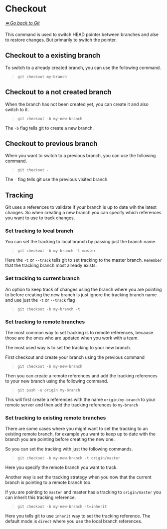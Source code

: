 # Checkout

*[:arrow_left: Go back to Git](./GIT.md)*

This command is used to switch HEAD pointer between branches and alse to restore changes. But primarily to switch the pointer.

## Checkout to a existing branch 

To switch to a already created branch, you can use the following command.

> `git checkout my-branch`

## Checkout to a not created branch

When the branch has not been created yet, you can create it and also switch to it.

> `git checkout -b my-new-branch`

The `-b` flag tells git to create a new branch.

## Checkout to previous branch

When you want to switch to a previous branch, you can use the following command.

> `git checkout -`

The `-` flag tells git use the previous visited branch.

## Tracking

Git uses a references to validate if your branch is up to date wih the latest changes.
So when creating a new branch you can specify which references you want to use to track changes.

### Set tracking to local branch

You can set the tracking to local branch by passing just the branch name.

> `git checkout -b my-branch -t master`

Here the `-t` or `--track` tells git to set tracking to the master branch.
`Remember` that the tracking branch most already exists.

### Set tracking to current branch

An option to keep track of changes using the branch where you are pointing to before creating the new branch is just ignore the tracking branch name and use just the `-t` or `--track`	flag

> `git checkout -b my-branch -t`

### Set tracking to remote branches

The most common way to set tracking is to remote references, because those are the ones who are updated when you work with a team.

The most used way is to set the tracking to your new branch.

First checkout and create your branch using the previous command

> `git checkout -b my-new-branch`

Then you can create a remote references and add the tracking references to your new branch using the following command.

> `git push -u origin my-branch`

This will first create a references with the name `origin/my-branch` to your remote server and then add the tracking references to `my-branch`

### Set tracking to existing remote branches

There are some cases where you might want to set the tracking to an existing remote branch, for example you want to keep up to date with the branch you are pointing before creating the new one. 

So you can set the tracking with just the following commands.

> `git checkout -b my-new-branch -t origin/master`

Here you specify the remote branch you want to track.

Another way is set the tracking strategy when you now that the current branch is pointing to a remote branch too.

If you are pointing to `master` and master has a tracking to `origin/master` you can inherit this tracking reference.

> `git checkout -b my-new-branch -t=inherit`

Here you tells git to use `inherit` way to set the tracking reference. The default mode is `direct` where you use the local branch references.

